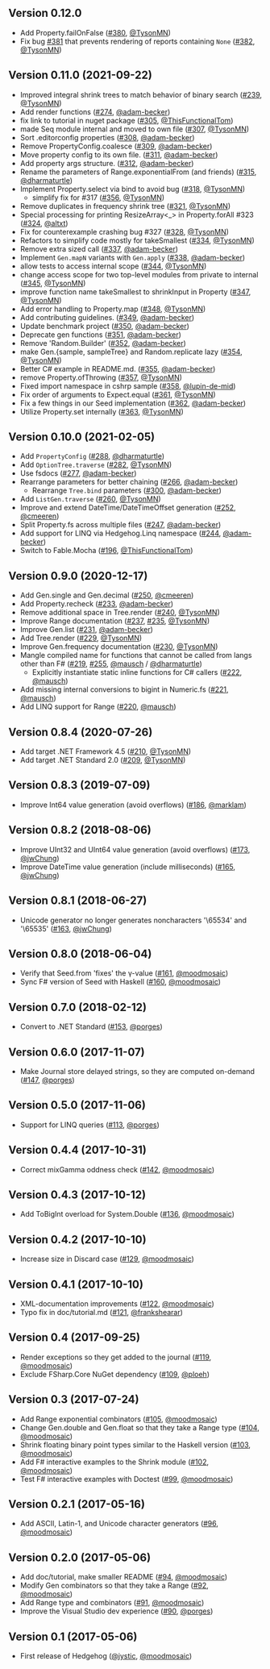 ## Version 0.12.0

- Add Property.failOnFalse ([#380][380], [@TysonMN][TysonMN])
- Fix bug [#381][381] that prevents rendering of reports containing `None` ([#382][382], [@TysonMN][TysonMN])

## Version 0.11.0 (2021-09-22)

- Improved integral shrink trees to match behavior of binary search ([#239][239], [@TysonMN][TysonMN])
- Add render functions ([#274][274], [@adam-becker][adam-becker])
- fix link to tutorial in nuget package ([#305][305], [@ThisFunctionalTom][ThisFunctionalTom])
- made Seq module internal and moved to own file ([#307][307], [@TysonMN][TysonMN])
- Sort .editorconfig properties ([#308][308], [@adam-becker][adam-becker])
- Remove PropertyConfig.coalesce ([#309][309], [@adam-becker][adam-becker])
- Move property config to its own file. ([#311][311], [@adam-becker][adam-becker])
- Add property args structure. ([#312][312], [@adam-becker][adam-becker])
- Rename the parameters of Range.exponentialFrom (and friends) ([#315][315], [@dharmaturtle][dharmaturtle])
- Implement Property.select via bind to avoid bug ([#318][318], [@TysonMN][TysonMN])
  - simplify fix for #317 ([#356][356], [@TysonMN][TysonMN])
- Remove duplicates in frequency shrink tree ([#321][321], [@TysonMN][TysonMN])
- Special processing for printing ResizeArray<_> in Property.forAll #323 ([#324][324], [@altxt][altxt])
- Fix for counterexample crashing bug #327 ([#328][328], [@TysonMN][TysonMN])
- Refactors to simplify code mostly for takeSmallest ([#334][334], [@TysonMN][TysonMN])
- Remove extra sized call ([#337][337], [@adam-becker][adam-becker])
- Implement `Gen.mapN` variants with `Gen.apply` ([#338][338], [@adam-becker][adam-becker])
- allow tests to access internal scope ([#344][344], [@TysonMN][TysonMN])
- change access scope for two top-level modules from private to internal ([#345][345], [@TysonMN][TysonMN])
- improve function name takeSmallest to shrinkInput in Property ([#347][347], [@TysonMN][TysonMN])
- Add error handling to Property.map ([#348][348], [@TysonMN][TysonMN])
- Add contributing guidelines. ([#349][349], [@adam-becker][adam-becker])
- Update benchmark project ([#350][350], [@adam-becker][adam-becker])
- Deprecate gen functions ([#351][351], [@adam-becker][adam-becker])
- Remove 'Random.Builder' ([#352][352], [@adam-becker][adam-becker])
- make Gen.{sample, sampleTree} and Random.replicate lazy ([#354][354], [@TysonMN][TysonMN])
- Better C# example in README.md. ([#355][355], [@adam-becker][adam-becker])
- remove Property.ofThrowing ([#357][357], [@TysonMN][TysonMN])
- Fixed import namespace in cshrp sample ([#358][358], [@lupin-de-mid][lupin-de-mid])
- Fix order of arguments to Expect.equal ([#361][361], [@TysonMN][TysonMN])
- Fix a few things in our Seed implementation ([#362][362], [@adam-becker][adam-becker])
- Utilize Property.set internally ([#363][363], [@TysonMN][TysonMN])

## Version 0.10.0 (2021-02-05)

- Add `PropertyConfig` ([#288][288], [@dharmaturtle][dharmaturtle])
- Add `OptionTree.traverse` ([#282][282], [@TysonMN][TysonMN])
- Use fsdocs ([#277][277], [@adam-becker][adam-becker])
- Rearrange parameters for better chaining ([#266][266], [@adam-becker][adam-becker])
  - Rearrange `Tree.bind` parameters ([#300][300], [@adam-becker][adam-becker])
- Add `ListGen.traverse` ([#260][260], [@TysonMN][TysonMN])
- Improve and extend DateTime/DateTimeOffset generation ([#252][252], [@cmeeren][cmeeren])
- Split Property.fs across multiple files ([#247][247], [@adam-becker][adam-becker])
- Add support for LINQ via Hedgehog.Linq namespace ([#244][244], [@adam-becker][adam-becker])
- Switch to Fable.Mocha ([#196][196], [@ThisFunctionalTom][ThisFunctionalTom])

## Version 0.9.0 (2020-12-17)

- Add Gen.single and Gen.decimal ([#250][250], [@cmeeren][cmeeren])
- Add Property.recheck ([#233][233], [@adam-becker][adam-becker])
- Remove additional space in Tree.render ([#240][240], [@TysonMN][TysonMN])
- Improve Range documentation ([#237][237], [#235][235], [@TysonMN][TysonMN])
- Improve Gen.list ([#231][231], [@adam-becker][adam-becker])
- Add Tree.render ([#229][229], [@TysonMN][TysonMN])
- Improve Gen.frequency documentation ([#230][230], [@TysonMN][TysonMN])
- Mangle compiled name for functions that cannot be called from langs other than F# ([#219][219], [#255][255], [@mausch][mausch] / [@dharmaturtle][dharmaturtle])
  - Explicitly instantiate static inline functions for C# callers ([#222][222], [@mausch][mausch])
- Add missing internal conversions to bigint in Numeric.fs ([#221][221], [@mausch][mausch])
- Add LINQ support for Range ([#220][220], [@mausch][mausch])

## Version 0.8.4 (2020-07-26)

- Add target .NET Framework 4.5 ([#210][210], [@TysonMN][TysonMN])
- Add target .NET Standard 2.0 ([#209][209], [@TysonMN][TysonMN])

## Version 0.8.3 (2019-07-09)

- Improve Int64 value generation (avoid overflows) ([#186][186], [@marklam][marklam])

## Version 0.8.2 (2018-08-06)

- Improve UInt32 and UInt64 value generation (avoid overflows) ([#173][173], [@jwChung][jwChung])
- Improve DateTime value generation (include milliseconds) ([#165][165], [@jwChung][jwChung])

## Version 0.8.1 (2018-06-27)

- Unicode generator no longer generates noncharacters '\65534' and '\65535' ([#163][163], [@jwChung][jwChung])

## Version 0.8.0 (2018-06-04)

- Verify that Seed.from 'fixes' the γ-value ([#161][161], [@moodmosaic][moodmosaic])
- Sync F# version of Seed with Haskell ([#160][160], [@moodmosaic][moodmosaic])

## Version 0.7.0 (2018-02-12)

- Convert to .NET Standard ([#153][153], [@porges][porges])

## Version 0.6.0 (2017-11-07)

- Make Journal store delayed strings, so they are computed on-demand ([#147][147], [@porges][porges])

## Version 0.5.0 (2017-11-06)

- Support for LINQ queries ([#113][113], [@porges][porges])

## Version 0.4.4 (2017-10-31)

- Correct mixGamma oddness check ([#142][142], [@moodmosaic][moodmosaic])

## Version 0.4.3 (2017-10-12)

- Add ToBigInt overload for System.Double ([#136][136], [@moodmosaic][moodmosaic])

## Version 0.4.2 (2017-10-10)

- Increase size in Discard case ([#129][129], [@moodmosaic][moodmosaic])

## Version 0.4.1 (2017-10-10)

- XML-documentation improvements ([#122][122], [@moodmosaic][moodmosaic])
- Typo fix in doc/tutorial.md ([#121][121], [@frankshearar][frankshearar])

## Version 0.4 (2017-09-25)

- Render exceptions so they get added to the journal ([#119][119], [@moodmosaic][moodmosaic])
- Exclude FSharp.Core NuGet dependency ([#109][109], [@ploeh][ploeh])

## Version 0.3 (2017-07-24)

- Add Range exponential combinators ([#105][105], [@moodmosaic][moodmosaic])
- Change Gen.double and Gen.float so that they take a Range type ([#104][104], [@moodmosaic][moodmosaic])
- Shrink floating binary point types similar to the Haskell version ([#103][103], [@moodmosaic][moodmosaic])
- Add F# interactive examples to the Shrink module ([#102][102], [@moodmosaic][moodmosaic])
- Test F# interactive examples with Doctest ([#99][99], [@moodmosaic][moodmosaic])

## Version 0.2.1 (2017-05-16)

- Add ASCII, Latin-1, and Unicode character generators ([#96][96], [@moodmosaic][moodmosaic])

## Version 0.2.0 (2017-05-06)

- Add doc/tutorial, make smaller README ([#94][94], [@moodmosaic][moodmosaic])
- Modify Gen combinators so that they take a Range ([#92][92], [@moodmosaic][moodmosaic])
- Add Range type and combinators ([#91][91], [@moodmosaic][moodmosaic])
- Improve the Visual Studio dev experience ([#90][90], [@porges][porges])

## Version 0.1 (2017-05-06)

- First release of Hedgehog ([@jystic][jystic], [@moodmosaic][moodmosaic])

[altxt]:
  https://github.com/altxt
[lupin-de-mid]:
  https://github.com/lupin-de-mid
[ThisFunctionalTom]:
  https://github.com/ThisFunctionalTom
[dharmaturtle]:
  https://github.com/dharmaturtle
[cmeeren]:
  https://github.com/cmeeren
[adam-becker]:
  https://github.com/adam-becker
[TysonMN]:
  https://github.com/TysonMN
[mausch]:
  https://github.com/mausch
[frankshearar]:
  https://github.com/frankshearar
[jystic]:
  https://github.com/jystic
[jwChung]:
  https://github.com/jwChung
[marklam]:
  https://github.com/marklam
[moodmosaic]:
  https://github.com/moodmosaic
[ploeh]:
  https://github.com/ploeh
[porges]:
  https://github.com/porges

[382]:
  https://github.com/hedgehogqa/fsharp-hedgehog/pull/382
[381]:
  https://github.com/hedgehogqa/fsharp-hedgehog/pull/381
[380]:
  https://github.com/hedgehogqa/fsharp-hedgehog/pull/380
[363]:
  https://github.com/hedgehogqa/fsharp-hedgehog/pull/363
[362]:
  https://github.com/hedgehogqa/fsharp-hedgehog/pull/362
[361]:
  https://github.com/hedgehogqa/fsharp-hedgehog/pull/361
[358]:
  https://github.com/hedgehogqa/fsharp-hedgehog/pull/358
[357]:
  https://github.com/hedgehogqa/fsharp-hedgehog/pull/357
[356]:
  https://github.com/hedgehogqa/fsharp-hedgehog/pull/356
[355]:
  https://github.com/hedgehogqa/fsharp-hedgehog/pull/355
[354]:
  https://github.com/hedgehogqa/fsharp-hedgehog/pull/354
[352]:
  https://github.com/hedgehogqa/fsharp-hedgehog/pull/352
[351]:
  https://github.com/hedgehogqa/fsharp-hedgehog/pull/351
[350]:
  https://github.com/hedgehogqa/fsharp-hedgehog/pull/350
[349]:
  https://github.com/hedgehogqa/fsharp-hedgehog/pull/349
[348]:
  https://github.com/hedgehogqa/fsharp-hedgehog/pull/348
[347]:
  https://github.com/hedgehogqa/fsharp-hedgehog/pull/347
[345]:
  https://github.com/hedgehogqa/fsharp-hedgehog/pull/345
[344]:
  https://github.com/hedgehogqa/fsharp-hedgehog/pull/344
[338]:
  https://github.com/hedgehogqa/fsharp-hedgehog/pull/338
[337]:
  https://github.com/hedgehogqa/fsharp-hedgehog/pull/337
[334]:
  https://github.com/hedgehogqa/fsharp-hedgehog/pull/334
[328]:
  https://github.com/hedgehogqa/fsharp-hedgehog/pull/328
[324]:
  https://github.com/hedgehogqa/fsharp-hedgehog/pull/324
[321]:
  https://github.com/hedgehogqa/fsharp-hedgehog/pull/321
[318]:
  https://github.com/hedgehogqa/fsharp-hedgehog/pull/318
[315]:
  https://github.com/hedgehogqa/fsharp-hedgehog/pull/315
[312]:
  https://github.com/hedgehogqa/fsharp-hedgehog/pull/312
[311]:
  https://github.com/hedgehogqa/fsharp-hedgehog/pull/311
[309]:
  https://github.com/hedgehogqa/fsharp-hedgehog/pull/309
[308]:
  https://github.com/hedgehogqa/fsharp-hedgehog/pull/308
[307]:
  https://github.com/hedgehogqa/fsharp-hedgehog/pull/307
[305]:
  https://github.com/hedgehogqa/fsharp-hedgehog/pull/305
[300]:
  https://github.com/hedgehogqa/fsharp-hedgehog/pull/300
[288]:
  https://github.com/hedgehogqa/fsharp-hedgehog/pull/288
[282]:
  https://github.com/hedgehogqa/fsharp-hedgehog/pull/282
[277]:
  https://github.com/hedgehogqa/fsharp-hedgehog/pull/277
[274]:
  https://github.com/hedgehogqa/fsharp-hedgehog/pull/274
[269]:
  https://github.com/hedgehogqa/fsharp-hedgehog/pull/269
[266]:
  https://github.com/hedgehogqa/fsharp-hedgehog/pull/266
[260]:
  https://github.com/hedgehogqa/fsharp-hedgehog/pull/260
[255]:
  https://github.com/hedgehogqa/fsharp-hedgehog/pull/255
[252]:
  https://github.com/hedgehogqa/fsharp-hedgehog/pull/252
[250]:
  https://github.com/hedgehogqa/fsharp-hedgehog/pull/250
[247]:
  https://github.com/hedgehogqa/fsharp-hedgehog/pull/247
[244]:
  https://github.com/hedgehogqa/fsharp-hedgehog/pull/244
[240]:
  https://github.com/hedgehogqa/fsharp-hedgehog/pull/240
[239]:
  https://github.com/hedgehogqa/fsharp-hedgehog/pull/239
[237]:
  https://github.com/hedgehogqa/fsharp-hedgehog/pull/237
[235]:
  https://github.com/hedgehogqa/fsharp-hedgehog/pull/235
[233]:
  https://github.com/hedgehogqa/fsharp-hedgehog/pull/233
[231]:
  https://github.com/hedgehogqa/fsharp-hedgehog/pull/231
[230]:
  https://github.com/hedgehogqa/fsharp-hedgehog/pull/230
[229]:
  https://github.com/hedgehogqa/fsharp-hedgehog/pull/229
[222]:
  https://github.com/hedgehogqa/fsharp-hedgehog/pull/222
[221]:
  https://github.com/hedgehogqa/fsharp-hedgehog/pull/221
[220]:
  https://github.com/hedgehogqa/fsharp-hedgehog/pull/220
[219]:
  https://github.com/hedgehogqa/fsharp-hedgehog/pull/219
[210]:
  https://github.com/hedgehogqa/fsharp-hedgehog/pull/210
[209]:
  https://github.com/hedgehogqa/fsharp-hedgehog/pull/209
[196]:
  https://github.com/hedgehogqa/fsharp-hedgehog/pull/196
[186]:
  https://github.com/hedgehogqa/fsharp-hedgehog/pull/186
[173]:
  https://github.com/hedgehogqa/fsharp-hedgehog/pull/173
[165]:
  https://github.com/hedgehogqa/fsharp-hedgehog/pull/165
[163]:
  https://github.com/hedgehogqa/fsharp-hedgehog/pull/163
[161]:
  https://github.com/hedgehogqa/fsharp-hedgehog/pull/161
[160]:
  https://github.com/hedgehogqa/fsharp-hedgehog/pull/160
[153]:
  https://github.com/hedgehogqa/fsharp-hedgehog/pull/153
[147]:
  https://github.com/hedgehogqa/fsharp-hedgehog/pull/147
[142]:
  https://github.com/hedgehogqa/fsharp-hedgehog/pull/142
[136]:
  https://github.com/hedgehogqa/fsharp-hedgehog/pull/136
[129]:
  https://github.com/hedgehogqa/fsharp-hedgehog/pull/129
[122]:
  https://github.com/hedgehogqa/fsharp-hedgehog/pull/122
[121]:
  https://github.com/hedgehogqa/fsharp-hedgehog/pull/121
[119]:
  https://github.com/hedgehogqa/fsharp-hedgehog/pull/119
[113]:
  https://github.com/hedgehogqa/fsharp-hedgehog/pull/113
[109]:
  https://github.com/hedgehogqa/fsharp-hedgehog/pull/109
[105]:
  https://github.com/hedgehogqa/fsharp-hedgehog/pull/105
[104]:
  https://github.com/hedgehogqa/fsharp-hedgehog/pull/104
[103]:
  https://github.com/hedgehogqa/fsharp-hedgehog/pull/103
[102]:
  https://github.com/hedgehogqa/fsharp-hedgehog/pull/102
[99]:
  https://github.com/hedgehogqa/fsharp-hedgehog/pull/99
[96]:
  https://github.com/hedgehogqa/fsharp-hedgehog/pull/96
[94]:
  https://github.com/hedgehogqa/fsharp-hedgehog/pull/94
[92]:
  https://github.com/hedgehogqa/fsharp-hedgehog/pull/92
[91]:
  https://github.com/hedgehogqa/fsharp-hedgehog/pull/91
[90]:
  https://github.com/hedgehogqa/fsharp-hedgehog/pull/90
